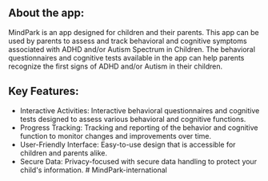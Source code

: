 ## About the app:
MindPark is an app designed for children and their parents. This app can be used by parents to assess and track behavioral and cognitive symptoms associated with ADHD and/or Autism Spectrum in Children. The behavioral questionnaires and cognitive tests available in the app can help parents recognize the first signs of ADHD and/or Autism in their children.
## Key Features:
* Interactive Activities: Interactive behavioral questionnaires and cognitive tests designed to assess various behavioral and cognitive functions.
* Progress Tracking: Tracking and reporting of the behavior and cognitive function to monitor changes and improvements over time.
* User-Friendly Interface: Easy-to-use design that is accessible for children and parents alike.
* Secure Data: Privacy-focused with secure data handling to protect your child's information.
#   M i n d P a r k - i n t e r n a t i o n a l  
 